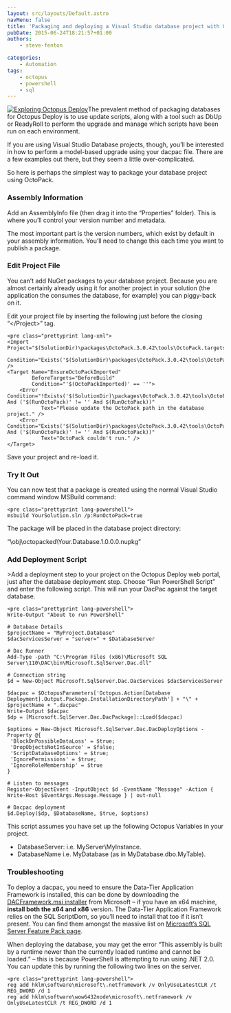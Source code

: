 ```yaml
---
layout: src/layouts/Default.astro
navMenu: false
title: 'Packaging and deploying a Visual Studio database project with OctoPack and Octopus Deploy'
pubDate: 2015-06-24T18:21:57+01:00
authors:
    - steve-fenton

categories:
    - Automation
tags:
    - octopus
    - powershell
    - sql
---
```


[![Exploring Octopus Deploy](/img/2015/07/exploring-octopus-deploy.jpg)](/publications/exploring-octopus-deploy/)The prevalent method of packaging databases for Octopus Deploy is to use update scripts, along with a tool such as DbUp or ReadyRoll to perform the upgrade and manage which scripts have been run on each environment.

If you are using Visual Studio Database projects, though, you’ll be interested in how to perform a model-based upgrade using your dacpac file. There are a few examples out there, but they seem a little over-complicated.

So here is perhaps the simplest way to package your database project using OctoPack.

### Assembly Information

Add an AssemblyInfo file (then drag it into the “Properties” folder). This is where you’ll control your version number and metadata.

The most important part is the version numbers, which exist by default in your assembly information. You’ll need to change this each time you want to publish a package.

### Edit Project File

You can’t add NuGet packages to your database project. Because you are almost certainly already using it for another project in your solution (the application the consumes the database, for example) you can piggy-back on it.

Edit your project file by inserting the following just before the closing “&lt;/Project&gt;” tag.

```
<pre class="prettyprint lang-xml">
<Import Project="$(SolutionDir)\packages\OctoPack.3.0.42\tools\OctoPack.targets" 
        Condition="Exists('$(SolutionDir)\packages\OctoPack.3.0.42\tools\OctoPack.targets')" />
<Target Name="EnsureOctoPackImported" 
        BeforeTargets="BeforeBuild" 
        Condition="'$(OctoPackImported)' == ''">
    <Error Condition="!Exists('$(SolutionDir)\packages\OctoPack.3.0.42\tools\OctoPack.targets') And ('$(RunOctoPack)' != '' And $(RunOctoPack))" 
           Text="Please update the OctoPack path in the database project." />
    <Error Condition="Exists('$(SolutionDir)\packages\OctoPack.3.0.42\tools\OctoPack.targets') And ('$(RunOctoPack)' != '' And $(RunOctoPack))" 
           Text="OctoPack couldn't run." />
</Target>
```
Save your project and re-load it.

### Try It Out

You can now test that a package is created using the normal Visual Studio command window MSBuild command:

```
<pre class="prettyprint lang-powershell">
msbuild YourSolution.sln /p:RunOctoPack=true
```
The package will be placed in the database project directory:

“\\obj\\octopacked\\Your.Database.1.0.0.0.nupkg”

### Add Deployment Script

&gt;Add a deployment step to your project on the Octopus Deploy web portal, just after the database deployment step. Choose “Run PowerShell Script” and enter the following script. This will run your DacPac against the target database.

```
<pre class="prettyprint lang-powershell">
Write-Output "About to run PowerShell"

# Database Details
$projectName = "MyProject.Database"
$dacServicesServer = "server=" + $DatabaseServer

# Dac Runner
Add-Type -path "C:\Program Files (x86)\Microsoft SQL Server\110\DAC\bin\Microsoft.SqlServer.Dac.dll"

# Connection string
$d = New-Object Microsoft.SqlServer.Dac.DacServices $dacServicesServer

$dacpac = $OctopusParameters['Octopus.Action[Database Deployment].Output.Package.InstallationDirectoryPath'] + "\" + $projectName + ".dacpac"
Write-Output $dacpac
$dp = [Microsoft.SqlServer.Dac.DacPackage]::Load($dacpac)

$options = New-Object Microsoft.SqlServer.Dac.DacDeployOptions -Property @{
 'BlockOnPossibleDataLoss' = $true;
 'DropObjectsNotInSource' = $false;
 'ScriptDatabaseOptions' = $true;
 'IgnorePermissions' = $true;
 'IgnoreRoleMembership' = $true
}

# Listen to messages
Register-ObjectEvent -InputObject $d -EventName "Message" -Action { Write-Host $EventArgs.Message.Message } | out-null

# Dacpac deployment
$d.Deploy($dp, $DatabaseName, $true, $options)
```
This script assumes you have set up the following Octopus Variables in your project.

- DatabaseServer: i.e. MyServer\\MyInstance.
- DatabaseName i.e. MyDatabase (as in MyDatabase.dbo.MyTable).

### Troubleshooting

To deploy a dacpac, you need to ensure the Data-Tier Application Framework is installed, this can be done by downloading the [DACFramework.msi installer](http://www.microsoft.com/en-us/download/details.aspx?id=38818) from Microsoft – if you have an x64 machine, **install both the x64 and x86** version. The Data-Tier Application Framework relies on the SQL ScriptDom, so you’ll need to install that too if it isn’t present. You can find them amongst the massive list on [Microsoft’s SQL Server Feature Pack page](https://www.microsoft.com/en-us/download/confirmation.aspx?id=29065).

When deploying the database, you may get the error “This assembly is built by a runtime newer than the currently loaded runtime and cannot be loaded.” – this is because PowerShell is attempting to run using .NET 2.0. You can update this by running the following two lines on the server.

```
<pre class="prettyprint lang-powershell">
reg add hklm\software\microsoft\.netframework /v OnlyUseLatestCLR /t REG_DWORD /d 1
reg add hklm\software\wow6432node\microsoft\.netframework /v OnlyUseLatestCLR /t REG_DWORD /d 1
```